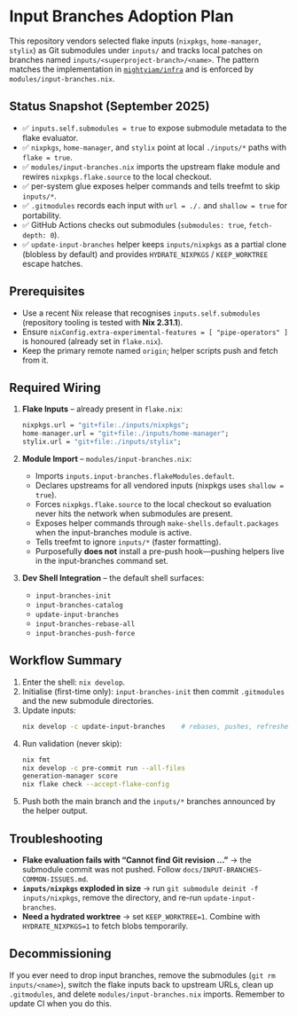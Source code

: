 # Input Branches Adoption Plan

This repository vendors selected flake inputs (`nixpkgs`, `home-manager`, `stylix`) as Git submodules under `inputs/` and tracks local patches on branches named `inputs/<superproject-branch>/<name>`. The pattern matches the implementation in [`mightyiam/infra`](https://github.com/mightyiam/infra) and is enforced by `modules/input-branches.nix`.

## Status Snapshot (September 2025)

- ✅ `inputs.self.submodules = true` to expose submodule metadata to the flake evaluator.
- ✅ `nixpkgs`, `home-manager`, and `stylix` point at local `./inputs/*` paths with `flake = true`.
- ✅ `modules/input-branches.nix` imports the upstream flake module and rewires `nixpkgs.flake.source` to the local checkout.
- ✅ per-system glue exposes helper commands and tells treefmt to skip `inputs/*`.
- ✅ `.gitmodules` records each input with `url = ./.` and `shallow = true` for portability.
- ✅ GitHub Actions checks out submodules (`submodules: true`, `fetch-depth: 0`).
- ✅ `update-input-branches` helper keeps `inputs/nixpkgs` as a partial clone (blobless by default) and provides `HYDRATE_NIXPKGS` / `KEEP_WORKTREE` escape hatches.

## Prerequisites

- Use a recent Nix release that recognises `inputs.self.submodules` (repository tooling is tested with **Nix 2.31.1**).
- Ensure `nixConfig.extra-experimental-features = [ "pipe-operators" ]` is honoured (already set in `flake.nix`).
- Keep the primary remote named `origin`; helper scripts push and fetch from it.

## Required Wiring

1. **Flake Inputs** – already present in `flake.nix`:

   ```nix
   nixpkgs.url = "git+file:./inputs/nixpkgs";
   home-manager.url = "git+file:./inputs/home-manager";
   stylix.url = "git+file:./inputs/stylix";
   ```

2. **Module Import** – `modules/input-branches.nix`:
   - Imports `inputs.input-branches.flakeModules.default`.
   - Declares upstreams for all vendored inputs (nixpkgs uses `shallow = true`).
   - Forces `nixpkgs.flake.source` to the local checkout so evaluation never hits the network when submodules are present.
   - Exposes helper commands through `make-shells.default.packages` when the input-branches module is active.
   - Tells treefmt to ignore `inputs/*` (faster formatting).
   - Purposefully **does not** install a pre-push hook—pushing helpers live in the input-branches command set.

3. **Dev Shell Integration** – the default shell surfaces:
   - `input-branches-init`
   - `input-branches-catalog`
   - `update-input-branches`
   - `input-branches-rebase-all`
   - `input-branches-push-force`

## Workflow Summary

1. Enter the shell: `nix develop`.
2. Initialise (first-time only): `input-branches-init` then commit `.gitmodules` and the new submodule directories.
3. Update inputs:
   ```bash
   nix develop -c update-input-branches    # rebases, pushes, refreshes flake.lock
   ```
4. Run validation (never skip):
   ```bash
   nix fmt
   nix develop -c pre-commit run --all-files
   generation-manager score
   nix flake check --accept-flake-config
   ```
5. Push both the main branch and the `inputs/*` branches announced by the helper output.

## Troubleshooting

- **Flake evaluation fails with “Cannot find Git revision …”** → the submodule commit was not pushed. Follow `docs/INPUT-BRANCHES-COMMON-ISSUES.md`.
- **`inputs/nixpkgs` exploded in size** → run `git submodule deinit -f inputs/nixpkgs`, remove the directory, and re-run `update-input-branches`.
- **Need a hydrated worktree** → set `KEEP_WORKTREE=1`. Combine with `HYDRATE_NIXPKGS=1` to fetch blobs temporarily.

## Decommissioning

If you ever need to drop input branches, remove the submodules (`git rm inputs/<name>`), switch the flake inputs back to upstream URLs, clean up `.gitmodules`, and delete `modules/input-branches.nix` imports. Remember to update CI when you do this.
